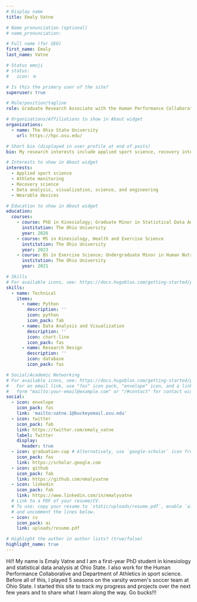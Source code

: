 ```yaml
---
# Display name
title: Emaly Vatne

# Name pronunciation (optional)
# name_pronunciation: 

# Full name (for SEO)
first_name: Emaly
last_name: Vatne

# Status emoji
# status:
#   icon: ☕️

# Is this the primary user of the site?
superuser: true

# Role/position/tagline
role: Graduate Research Associate with the Human Performance Collaborative and Assistant Sport Scientist

# Organizations/Affiliations to show in About widget
organizations:
  - name: The Ohio State University
    url: https://hpc.osu.edu/

# Short bio (displayed in user profile at end of posts)
bio: My research interests include applied sport science, recovery interventions, and data analysis, visualization, science, and engineering. 

# Interests to show in About widget
interests:
  - Applied sport science
  - Athlete monitoring
  - Recovery science
  - Data analysis, visualization, science, and engineering
  - Wearable devices

# Education to show in About widget
education:
  courses:
    - course: PhD in Kinesiology; Graduate Minor in Statistical Data Analysis
      institution: The Ohio University
      year: 2026
    - course: MS in Kinesiology, Health and Exercise Science
      institution: The Ohio University
      year: 2023
    - course: BS in Exercise Science; Undergraduate Minor in Human Nutrition
      institution: The Ohio University
      year: 2021

# Skills
# For available icons, see: https://docs.hugoblox.com/getting-started/page-builder/#icons
skills:
  - name: Technical
    items:
      - name: Python
        description: ''
        icon: python
        icon_pack: fab
      - name: Data Analysis and Visualization
        description: ''
        icon: chart-line
        icon_pack: fas
      - name: Research Design
        description: ''
        icon: database
        icon_pack: fas

# Social/Academic Networking
# For available icons, see: https://docs.hugoblox.com/getting-started/page-builder/#icons
#   For an email link, use "fas" icon pack, "envelope" icon, and a link in the
#   form "mailto:your-email@example.com" or "/#contact" for contact widget.
social:
  - icon: envelope
    icon_pack: fas
    link: 'mailto:vatne.1@buckeyemail.osu.edu'
  - icon: twitter
    icon_pack: fab
    link: https://twitter.com/emaly_vatne
    label: Twitter
    display:
      header: true
  - icon: graduation-cap # Alternatively, use `google-scholar` icon from `ai` icon pack
    icon_pack: fas
    link: https://scholar.google.com
  - icon: github
    icon_pack: fab
    link: https://github.com/emalyvatne
  - icon: linkedin
    icon_pack: fab
    link: https://www.linkedin.com/in/emalyvatne
  # Link to a PDF of your resume/CV.
  # To use: copy your resume to `static/uploads/resume.pdf`, enable `ai` icons in `params.yaml`,
  # and uncomment the lines below.
  - icon: cv
    icon_pack: ai
    link: uploads/resume.pdf

# Highlight the author in author lists? (true/false)
highlight_name: true
---
```


Hi!! My name is Emaly Vatne and I am a first-year PhD student in kinesiology and statistical data analysis at Ohio State. I also work for the Human Performance Collaborative and Department of Athletics in sport science. Before all of this, I played 5 seasons on the varsity women's soccer team at Ohio State. I started this site to track my progress and projects over the next few years and to share what I learn along the way. Go bucks!!!